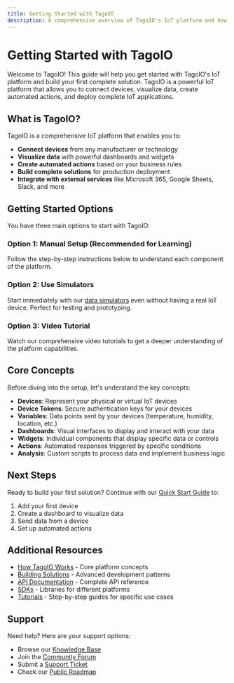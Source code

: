 ```yaml
---
title: Getting Started with TagoIO
description: A comprehensive overview of TagoIO's IoT platform and how to get started building your first IoT solution.
---
```


# Getting Started with TagoIO

Welcome to TagoIO! This guide will help you get started with TagoIO's IoT platform and build your first complete solution. TagoIO is a powerful IoT platform that allows you to connect devices, visualize data, create automated actions, and deploy complete IoT applications.

## What is TagoIO?

TagoIO is a comprehensive IoT platform that enables you to:

- **Connect devices** from any manufacturer or technology
- **Visualize data** with powerful dashboards and widgets
- **Create automated actions** based on your business rules
- **Build complete solutions** for production deployment
- **Integrate with external services** like Microsoft 365, Google Sheets, Slack, and more

## Getting Started Options

You have three main options to start with TagoIO:

### Option 1: Manual Setup (Recommended for Learning)
Follow the step-by-step instructions below to understand each component of the platform.

### Option 2: Use Simulators
Start immediately with our [data simulators](./simulators) even without having a real IoT device. Perfect for testing and prototyping.

### Option 3: Video Tutorial
Watch our comprehensive video tutorials to get a deeper understanding of the platform capabilities.

## Core Concepts

Before diving into the setup, let's understand the key concepts:

- **Devices**: Represent your physical or virtual IoT devices
- **Device Tokens**: Secure authentication keys for your devices
- **Variables**: Data points sent by your devices (temperature, humidity, location, etc.)
- **Dashboards**: Visual interfaces to display and interact with your data
- **Widgets**: Individual components that display specific data or controls
- **Actions**: Automated responses triggered by specific conditions
- **Analysis**: Custom scripts to process data and implement business logic

## Next Steps

Ready to build your first solution? Continue with our [Quick Start Guide](./quick-start) to:

1. Add your first device
2. Create a dashboard to visualize data
3. Send data from a device
4. Set up automated actions

## Additional Resources

- [How TagoIO Works](https://help.tago.io/portal/en/kb/articles/68-how-it-works) - Core platform concepts
- [Building Solutions](https://help.tago.io/portal/en/kb/articles/164-building-solutions) - Advanced development patterns
- [API Documentation](https://help.tago.io/portal/en/kb/articles/31-api-overview) - Complete API reference
- [SDKs](https://help.tago.io/portal/en/kb/tagoio/14-sdk) - Libraries for different platforms
- [Tutorials](https://help.tago.io/portal/en/kb/tagoio/tutorials) - Step-by-step guides for specific use cases

## Support

Need help? Here are your support options:

- Browse our [Knowledge Base](https://help.tago.io/portal/en/kb)
- Join the [Community Forum](https://help.tago.io/portal/en/community)
- Submit a [Support Ticket](https://help.tago.io/portal/en/newticket)
- Check our [Public Roadmap](https://tago.io/roadmap)